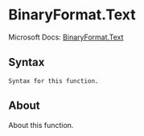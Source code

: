 # BinaryFormat.Text

Microsoft Docs: [BinaryFormat.Text](https://docs.microsoft.com/en-us/powerquery-m/binaryformat-text)

## Syntax

```
Syntax for this function.
```

## About

About this function.

